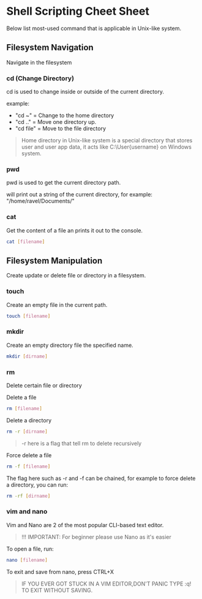 # Shell Scripting Cheet Sheet

Below list most-used command that is applicable in Unix-like system.

## Filesystem Navigation

Navigate in the filesystem

### cd (Change Directory)

cd is used to change inside or outside of the current directory.

example:

- "cd ~" = Change to the home directory 
- "cd .." = Move one directory up.
- "cd file" = Move to the file directory

> Home directory in Unix-like system is a special directory that stores user and user app data, it acts like C:\User\{username} on Windows system.

### pwd

pwd is used to get the current directory path.

will print out a string of the current directory,
for example: "/home/ravel/Documents/"

### cat

Get the content of a file an prints it out to the console.
```bash
cat [filename]
```

## Filesystem Manipulation

Create update or delete file or directory in a filesystem.

### touch

Create an empty file in the current path.

```bash
touch [filename]
```

### mkdir 

Create an empty directory file the specified name.

```bash
mkdir [dirname]
```

### rm
Delete certain file or directory

Delete a file 
```bash
rm [filename]
```

Delete a directory

```bash
rm -r [dirname]
```

> -r here is a flag that tell rm to delete recursively

Force delete a file
```bash
rm -f [filename]
```

The flag here such as -r and -f can be chained,
for example to force delete a directory, you can run:

```bash
rm -rf [dirname]
```

### vim and nano

Vim and Nano are 2 of the most popular CLI-based text editor.

> !!! IMPORTANT: For beginner please use Nano as it's easier

To open a file, run:
```bash
nano [filename]
```
To exit and save from nano, press CTRL+X

> IF YOU EVER GOT STUCK IN A VIM EDITOR,DON'T PANIC TYPE :q! TO EXIT WITHOUT SAVING.

